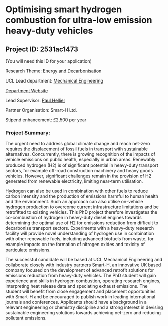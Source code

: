 # Optimising smart hydrogen combustion for ultra-low emission heavy-duty vehicles

## Project ID: **2531ac1473**
(You will need this ID for your application)

Research Theme: [Energy and Decarbonisation](../themes/energy-and-decarbonisation.md)

UCL Lead department: [Mechanical Engineering](../departments/mechanical-engineering.md)

[Department Website](https://www.ucl.ac.uk/mechanical-engineering)

Lead Supervisor: [Paul Hellier](https://profiles.ucl.ac.uk/25993)

Partner Organisation: Smart-H Ltd.

Stipend enhancement: £2,500 per year

### Project Summary:

The urgent need to address global climate change and reach net-zero requires the displacement of fossil fuels in transport with sustainable alternatives. Concurrently, there is growing recognition of the impacts of vehicle emissions on public health, especially in urban areas. Renewably produced hydrogen (H2) is of significant potential in heavy-duty transport sectors, for example off-road construction machinery and heavy goods vehicles. However, significant challenges remain in the provision of H2 generated from renewable electricity, limiting near-term utilisation.

Hydrogen can also be used in combination with other fuels to reduce carbon intensity and the production of emissions harmful to human health and the environment. Such an approach can also utilise on-vehicle hydrogen production to overcome current infrastructure limitations and be retrofitted to existing vehicles. This PhD project therefore investigates the co-combustion of hydrogen in heavy-duty diesel engines towards determining the optimal use of H2 for emissions reduction from difficult to decarbonise transport sectors. Experiments with a heavy-duty research facility will provide novel understanding of hydrogen use in combination with other renewable fuels, including advanced biofuels from waste, for example impacts on the formation of nitrogen oxides and toxicity of particulate emissions.

The successful candidate will be based at UCL Mechanical Engineering and collaborate closely with industry partners Smart-H, an innovative UK based company focused on the development of advanced retrofit solutions for emissions reduction from heavy-duty vehicles. The PhD student will gain experience and skills in hydrogen combustion, operating research engines, interpreting heat release data and speciating exhaust emissions. The student will benefit from close engagement and placement opportunities with Smart-H and be encouraged to publish work in leading international journals and conferences. Applicants should have a background in a relevant engineering or chemistry discipline and a strong interest in devising sustainable engineering solutions towards achieving net-zero and reducing pollutant emissions.
